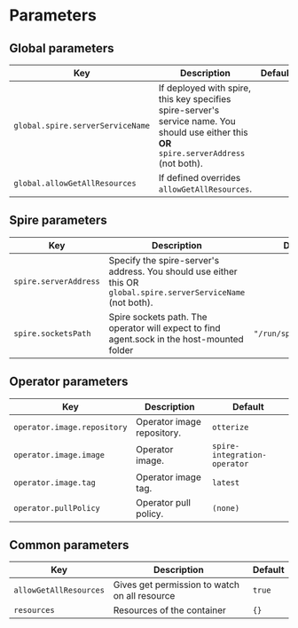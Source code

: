 # Parameters

## Global parameters
| Key                              | Description                                                                                                                                 | Default |
|----------------------------------|---------------------------------------------------------------------------------------------------------------------------------------------|---------|
| `global.spire.serverServiceName` | If deployed with spire, this key specifies spire-server's service name. You should use either this **OR** `spire.serverAddress` (not both). |         |
| `global.allowGetAllResources`    | If defined overrides `allowGetAllResources`.                                                                                                |         |

## Spire parameters

| Key                   | Description                                                                                                    | Default                |
|-----------------------|----------------------------------------------------------------------------------------------------------------|------------------------|
| `spire.serverAddress` | Specify the spire-server's address. You should use either this OR `global.spire.serverServiceName` (not both). |                        |  
| `spire.socketsPath`   | Spire sockets path. The operator will expect to find agent.sock in the host-mounted folder                     | `"/run/spire/sockets"` |

## Operator parameters

| Key                         | Description                | Default                      |
|-----------------------------|----------------------------|------------------------------|
| `operator.image.repository` | Operator image repository. | `otterize`                   |
| `operator.image.image`      | Operator image.            | `spire-integration-operator` |
| `operator.image.tag`        | Operator image tag.        | `latest`                     |
| `operator.pullPolicy`       | Operator pull policy.      | `(none)`                     |

## Common parameters

| Key                    | Description                                   | Default |
|------------------------|-----------------------------------------------|---------|
| `allowGetAllResources` | Gives get permission to watch on all resource | `true`  |
| `resources`            | Resources of the container                    | `{}`    |

